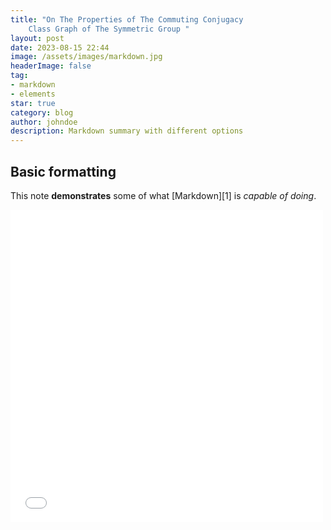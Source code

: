 ```yaml
---
title: "On The Properties of The Commuting Conjugacy
    Class Graph of The Symmetric Group "
layout: post
date: 2023-08-15 22:44
image: /assets/images/markdown.jpg
headerImage: false
tag:
- markdown
- elements
star: true
category: blog
author: johndoe
description: Markdown summary with different options
---
```


## Basic formatting

This note **demonstrates** some of what [Markdown][1] is *capable of doing*.

<embed src="/essays/ccc.pdf" width="500" height="500" 
 type="application/pdf">
